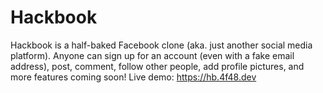 # Hackbook
Hackbook is a half-baked Facebook clone (aka. just another social media platform). Anyone can sign up for an account (even with a fake email address), post, comment, follow other people, add profile pictures, and more features coming soon!
Live demo: https://hb.4f48.dev
